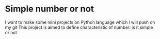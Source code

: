# Simple number or not
I want to make some mini projects on Python language which I will push on my git
This project is aimed to define characteristic of number: is it simple or not

